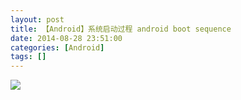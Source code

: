 ```yaml
---
layout: post
title: 【Android】系统启动过程 android boot sequence
date: 2014-08-28 23:51:00
categories: [Android]
tags: []
---
```

![](http://img.blog.csdn.net/20140828235147017?watermark/2/text/aHR0cDovL2Jsb2cuY3Nkbi5uZXQvdHVodW9sb25n/font/5a6L5L2T/fontsize/400/fill/I0JBQkFCMA==/dissolve/70/gravity/SouthEast) 


